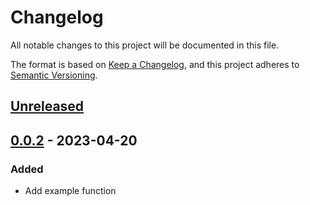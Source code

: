 # Changelog

All notable changes to this project will be documented in this file.

The format is based on [Keep a Changelog](https://keepachangelog.com/en/1.0.0/), and this project adheres to [Semantic Versioning](https://semver.org/spec/v2.0.0.html).

## [Unreleased]

## [0.0.2] - 2023-04-20
### Added
- Add example function

[Unreleased]: https://github.com/mattflow/youtube-tts-datagen/compare/0.0.2...master
[0.0.2]: https://github.com/mattflow/youtube-tts-datagen/tree/0.0.2
